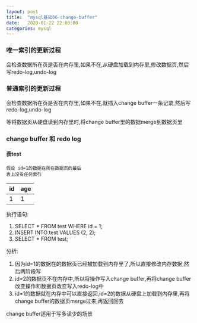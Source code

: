 ```yaml
---
layout: post
title:  "mysql基础06-change-buffer"
date:   2020-01-22 22:00:00
categories: mysql
---
```


### 唯一索引的更新过程

会检查数据所在页是否在内存里,如果不在,从硬盘加载到内存里,修改数据页,然后写redo-log,undo-log

### 普通索引的更新过程

会检查数据所在页是否在内存里,如果不在,就插入change buffer一条记录,然后写redo-log,undo-log

等将数据页从硬盘读到内存里时,将change buffer里的数据merge到数据页里

### change buffer 和 redo log

#### 表test
    假设 id=1的数据在所在数据页的最后
    表上没有任何索引

id | age
---|---
1  | 1

执行语句:
1. SELECT * FROM test WHERE id = 1;
2. INSERT INTO test VALUES (2, 2);
3. SELECT * FROM test;

分析:
1. 因为id=1的数据在的数据页已经被加载到内存里了,所以直接修改内存数据,然后两阶段写
2. id=2的数据页不在内存中,所以将操作写入change buffer,再将change buffer改变操作和数据页改变写入redo-log中
4. id=1的数据就在内存中可以直接返回,id=2的数据从硬盘上加载到内存里,再将change buffer的数据页merge过来,再返回回去

change buffer适用于写多读少的场景

